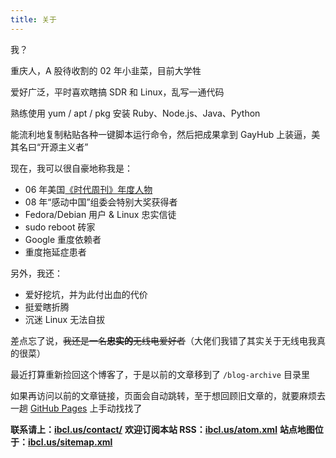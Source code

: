 ```yaml
---
title: 关于
---
```

我？

重庆人，A 股待收割的 02 年小韭菜，目前大学牲

爱好广泛，平时喜欢瞎搞 SDR 和 Linux，乱写一通代码

熟练使用 yum / apt / pkg 安装 Ruby、Node.js、Java、Python

能流利地复制粘贴各种一键脚本运行命令，然后把成果拿到 GayHub 上装逼，美其名曰“开源主义者”

现在，我可以很自豪地称我是：

 - 06 年美国[《时代周刊》年度人物](https://en.wikipedia.org/wiki/You_%28Time_Person_of_the_Year%29)
 - 08 年“感动中国”组委会特别大奖获得者
 - Fedora/Debian 用户 & Linux 忠实信徒
 - sudo reboot 砖家
 - Google 重度依赖者
 - 重度拖延症患者

另外，我还：

 - 爱好挖坑，并为此付出血的代价
 - 挺爱瞎折腾
 - 沉迷 Linux 无法自拔

差点忘了说，~~我还是一名**忠实的**无线电爱好者~~（大佬们我错了其实关于无线电我真的很菜）

最近打算重新捡回这个博客了，于是以前的文章移到了 `/blog-archive` 目录里

如果再访问以前的文章链接，页面会自动跳转，至于想回顾旧文章的，就要麻烦去一趟 [GitHub Pages](https://github.com/bclswl0827/bclswl0827.github.io/tree/master/blog-archive) 上手动找找了

**联系请上：[ibcl.us/contact/](https://ibcl.us/contact/)**
**欢迎订阅本站 RSS：[ibcl.us/atom.xml](https://ibcl.us/atom.xml)**
**站点地图位于：[ibcl.us/sitemap.xml](https://ibcl.us/sitemap.xml)**
